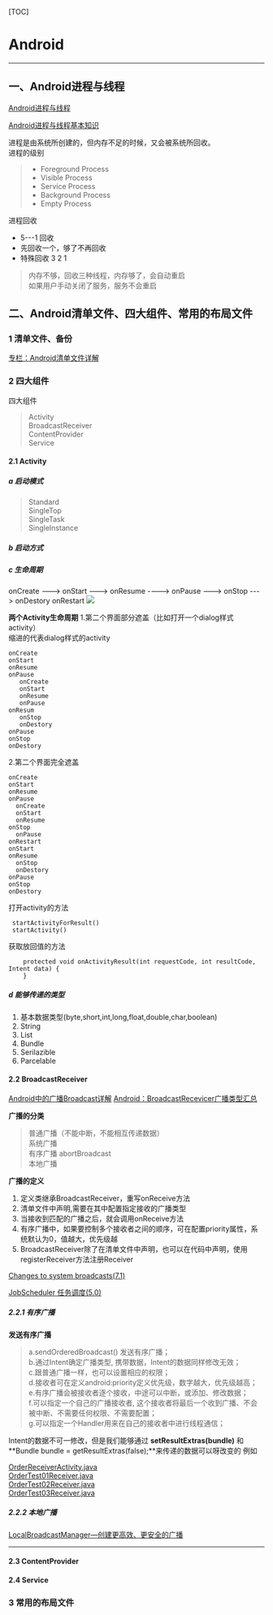 [TOC]

# Android

---

## 一、Android进程与线程 
[Android进程与线程](http://www.cnblogs.com/cqumonk/p/4828616.html)

[Android进程与线程基本知识](http://www.cnblogs.com/hanyonglu/archive/2012/04/12/2443262.html)

进程是由系统所创建的，但内存不足的时候，又会被系统所回收。      
进程的级别
> * Foreground Process
> * Visible Process
> * Service Process
> * Background Process
> * Empty Process

进程回收   

- 5---1 回收
- 先回收一个，够了不再回收
- 特殊回收 3 2 1
>内存不够，回收三种线程，内存够了，会自动重启  
>如果用户手动关闭了服务，服务不会重启


## 二、Android清单文件、四大组件、常用的布局文件
### 1 清单文件、备份
[专栏：Android清单文件详解](http://blog.csdn.net/column/details/androidmanifest.html)

### 2 四大组件
四大组件
>Activity        
>BroadcastReceiver      
>ContentProvider      
>Service      

#### 2.1 Activity
##### a 启动模式
>Standard      
>SingleTop      
>SingleTask      
>SingleInstance      

##### b 启动方式

##### c 生命周期
onCreate ---> onStart ---> onResume ----> onPause ---> onStop ---> onDestory     onRestart
![](myfile/img/activity_lifecycle.png)

**两个Activity生命周期**
1.第二个界面部分遮盖（比如打开一个dialog样式activity）      
缩进的代表dialog样式的activity  
```
onCreate
onStart
onResume
onPause
   onCreate
   onStart
   onResume
   onPause
onResum
   onStop
   onDestory
onPause
onStop
onDestory

```
2.第二个界面完全遮盖
```
onCreate
onStart
onResume
onPause
  onCreate
  onStart
  onResume
onStop
  onPause
onRestart
onStart
onResume
  onStop
  onDestory
onPause
onStop
onDestory
```

打开activity的方法

```
 startActivityForResult()
 startActivity()
```

获取放回值的方法

```
    protected void onActivityResult(int requestCode, int resultCode, Intent data) {
    }
```
##### d 能够传递的类型
1. 基本数据类型(byte,short,int,long,float,double,char,boolean)
2. String
3. List<String>
4. Bundle
5. Serilazible
6. Parcelable

#### 2.2 BroadcastReceiver
[Android中的广播Broadcast详解](http://blog.csdn.net/jiangwei0910410003/article/details/19150705)
[Android：BroadcastRecevicer广播类型汇总](http://blog.csdn.net/carson_ho/article/details/53160580)

**广播的分类**
>普通广播（不能中断，不能相互传递数据）           
>系统广播       
>有序广播 abortBroadcast    
>本地广播      

**广播的定义**
1. 定义类继承BroadcastReceiver，重写onReceive方法   
2. 清单文件中声明<receiver>,需要在其中配置<intent-filter>指定接收的广播类型     
3. 当接收到匹配的广播之后，就会调用onReceive方法     
4. 有序广播中，如果要控制多个接收者之间的顺序，可在<intent-filter>配置priority属性，系统默认为0，值越大，优先级越      
5. BroadcastReceiver除了在清单文件中声明，也可以在代码中声明，使用registerReceiver方法注册Receiver     

[Changes to system broadcasts(7.1)](NewCharacteristics/7.0.md)

[JobScheduler 任务调度(5.0)](NewCharacteristics/5.0.md)

##### 2.2.1 有序广播
**发送有序广播**     
>a.sendOrderedBroadcast() 发送有序广播；       
b.通过Intent确定广播类型, 携带数据，Intent的数据同样修改无效；       
c.跟普通广播一样，也可以设置相应的权限；       
d.接收者可在<intent-filter>定义android:priority定义优先级，数字越大，优先级越高；       
e.有序广播会被接收者逐个接收，中途可以中断，或添加、修改数据；       
f.可以指定一个自己的广播接收者, 这个接收者将最后一个收到广播、不会被中断、不需要任何权限、不需要配置；       
g.可以指定一个Handler用来在自己的接收者中进行线程通信；       

Intent的数据不可一修改，但是我们能够通过 **setResultExtras(bundle)** 和 **Bundle bundle = getResultExtras(false);**来传递的数据可以呀改变的
例如

[OrderReceiverActivity.java](app/src/main/java/com/qwm/androidreview/receiverdemo/orderreceiver/OrderReceiverActivity.java)     
[OrderTest01Receiver.java](app/src/main/java/com/qwm/androidreview/receiverdemo/orderreceiver/OrderTest01Receiver.java)     
[OrderTest02Receiver.java](app/src/main/java/com/qwm/androidreview/receiverdemo/orderreceiver/OrderTest02Receiver.java)     
[OrderTest03Receiver.java](app/src/main/java/com/qwm/androidreview/receiverdemo/orderreceiver/OrderTest03Receiver.java)     

##### 2.2.2 本地广播

[LocalBroadcastManager—创建更高效、更安全的广播](http://blog.csdn.net/u010687392/article/details/49744579#comments)

----

#### 2.3 ContentProvider


#### 2.4 Service


### 3 常用的布局文件